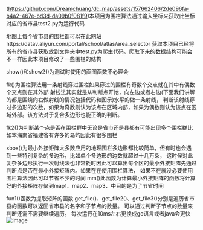 (https://github.com/Dreamchuang/dc_map/assets/157662406/2de096fa-b4a2-467e-bd3d-da09b0f081f9)本项目为围栏算法通过输入坐标来获取此坐标对应的省市县test2.py为运行代码

地图上每个省市县的围栏都可以在此网站https://datav.aliyun.com/portal/school/atlas/area_selector
获取本项目已经将所有的省市县获取放到文件夹中test.py为爬虫代码。爬取下来的数据结构可能会不一样因此本项目修改了一些围栏的结构

show()和show2()为测试时使用的画图函数不必理会

fk()为围栏算法用一条射线穿过围栏如果穿过的围栏有奇数个交点就在其中有偶数个交点则在其外部
射线法其实就是从判断点开始，向左边或者右边(下面我们讲解的都是围绕向右做射线的情况包括代码和图示)水平的做一条射线，
判断该射线穿过多边形的次数，如果为奇数则认为该点在区域内部，如果为偶数则认为该点在区域外部。该方法对于复合多边形也能正确的判断。

fk2()为判断某个点是否在围栏群中无论是省市还是县都有可能出现多个围栏群比如本海南省福建省有许多的岛屿因此有很多围栏

xbox()为最小外接矩阵大多数应用的地理围栏多边形都比较简单，但有时也会遇到一些特别复杂的多边形，比如单个多边形的边数就超过十几万条，
这时候对此复杂多边形执行一次射线法也非常耗时因此可以算出每个区的最小外接矩阵先通过判断点是否在最小外接矩阵内。如果在在使用围栏算法，
如果不在就没必要使用围栏算法因此可以节省不少的时间
mm()此函数为计算最小外接矩阵的函数将计算好的外接矩阵存储到map1、map2、map3、中目的是为了节省时间

fun1()函数为提取矩阵的函数
get_file()、get_file2()、get_file3()分别是遍历省市县的函数可以返回省市县的名字和子节点的数量。
可以通过判断子节点的数量来判断还需不需要继续遍历。
每次运行在10ms左右更换成go语言或者java会更快
![image](https://github.com/Dreamchuang/dc_map/assets/157662406/8209e21f-43e0-4ef5-9628-27874a336879)
